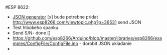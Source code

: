 #ESP 8622:
* [JSON generator](https://github.com/bblanchon/ArduinoJson) [x] bude potrebne pridat http://www.esp8266.com/viewtopic.php?p=36531 send JSON 
* Test hlbokeho spanku
* Send S/N- done []
* https://github.com/esp8266/Arduino/blob/master/libraries/esp8266/examples/ConfigFile/ConfigFile.ino - dorobit JSON ukladanie
* 
